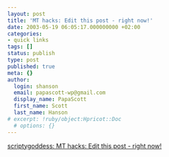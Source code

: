 ```yaml
---
layout: post
title: 'MT hacks: Edit this post - right now!'
date: 2003-05-19 06:05:17.000000000 +02:00
categories:
- quick links
tags: []
status: publish
type: post
published: true
meta: {}
author:
  login: shanson
  email: papascott-wp@gmail.com
  display_name: PapaScott
  first_name: Scott
  last_name: Hanson
# excerpt: !ruby/object:Hpricot::Doc
  # options: {}
---
```

<p><a title="authentication to view the link not included, but would be pretty easy to bolt on" href="http://www.scriptygoddess.com/archives/003861.php">scriptygoddess: MT hacks: Edit this post - right now!</a></p>
